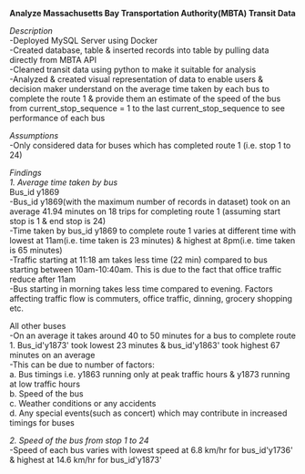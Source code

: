 **Analyze Massachusetts Bay Transportation Authority(MBTA) Transit Data**   

*Description*   
-Deployed MySQL Server using Docker   
-Created database, table & inserted records into table by pulling data directly from MBTA API   
-Cleaned transit data using python to make it suitable for analysis   
-Analyzed & created visual representation of data to enable users & decision maker understand on the average time taken by each bus to complete the route 1 & provide them  an estimate of the speed of the bus from current_stop_sequence = 1 to the last current_stop_sequence to see performance of each bus   

*Assumptions*  
-Only considered data for buses which has completed route 1 (i.e. stop 1 to 24)  

*Findings*  
*1. Average time taken by bus*  
Bus_id y1869  
   -Bus_id y1869(with the maximum number of records in dataset) took on an average 41.94 minutes on 18 trips for completing route 1 (assuming start stop is 1 & end stop is 24)  
   -Time taken by bus_id y1869 to complete route 1 varies at different time with lowest at 11am(i.e. time taken is 23 minutes) & highest at 8pm(i.e. time taken is 65 minutes)   
   -Traffic starting at 11:18 am takes less time (22 min) compared to bus starting between 10am-10:40am. This is due to the fact that office traffic reduce after 11am  
   -Bus starting in morning takes less time compared to evening. Factors affecting traffic flow is commuters, office traffic, dinning, grocery shopping etc.  

All other buses   
   -On an average it takes around 40 to 50 minutes for a bus to complete route 1. Bus_id'y1873' took lowest 23 minutes & bus_id'y1863' took highest 67 minutes on an average   
   -This can be due to number of factors:   
       a. Bus timings i.e. y1863 running only at peak traffic hours & y1873 running at low traffic hours   
       b. Speed of the bus     
       c. Weather conditions or any accidents       
       d. Any special events(such as concert) which may contribute in increased timings for buses  

*2. Speed of the bus from stop 1 to 24*   
-Speed of each bus varies with lowest speed at 6.8 km/hr for bus_id'y1736' & highest at 14.6 km/hr for bus_id'y1873'   


